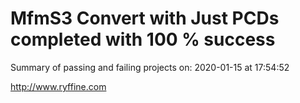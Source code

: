# MfmS3 Convert with Just PCDs completed with 100 % success

Summary of passing and failing projects on: 2020-01-15 at 17:54:52

http://www.ryffine.com
